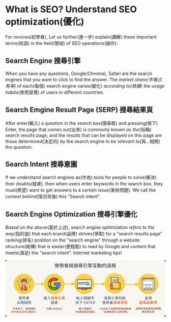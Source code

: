 # What is SEO? Understand SEO optimization(優化)

For novices(初學者), Let us further(進一步) explain(講解) these important terms(術語) in the field(領域) of SEO operations(操作):

## Search Engine 搜尋引擎

When you have any questions, Google(Chrome), Safari are the search engines that you want to click to find the answer. The *market share(市場占有率)* of each(每個) search engine varies(變化) *according to(依據)* the *usage habits*(使用習慣) of users in different countries.

## Search Emgine Result Page (SERP) 搜尋結果頁

After enter(輸入) a question in the *search box*(搜尋框) and pressing(按下) Enter, the page that *comes out*(出來) is *commonly known as the*(俗稱) search results page, and the results that can be displayed on this page are those determined(決定的) by the search engine *to be relevant to*(與...相關) the question.

## Search Intent 搜尋意圖

If we understand search engines as(作為) tools for people to solve(解決) their doubts(疑慮), then when users enter keywords in the search box, they must(希望) want to get answers to a *certain issue*(某些問題). We call the *context behind*(情況背後) this "Search intent".

## Search Engine Optimization 搜尋引擎優化

*Based on the above*(基於上述), search engine optimization *refers to the way*(指的是) that each brand(品牌) strives(爭取) for a "search results page" ranking(排名) position on the "search engine" through a website structure(結構) that is easier(更輕鬆) to read by Google and content that meets(滿足) the "search intent". Internet marketing tips!


![interactive process](/SEO/img/interactive_process.jpg "interactive process")
